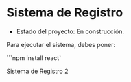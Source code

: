 <h1> Sistema de Registro</h1>

- Estado del proyecto: En construcción.

Para ejecutar el sistema, debes poner:

```npm install react`

Sistema de Registro 2
